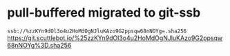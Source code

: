 # pull-buffered migrated to git-ssb

`ssb://%zzKYn9dOl3o4u2HoMdOgNJluKAzo9G2ppsqw68nNOYg=.sha256`
https://git.scuttlebot.io/%25zzKYn9dOl3o4u2HoMdOgNJluKAzo9G2ppsqw68nNOYg%3D.sha256
